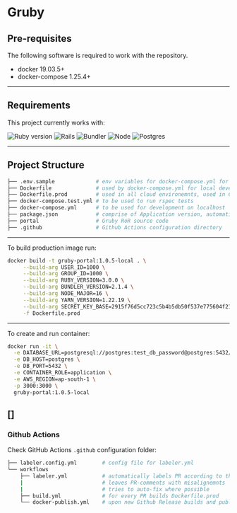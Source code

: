 # Gruby

## Pre-requisites

The following software is required to work with the repository.

- docker 19.03.5+
- docker-compose 1.25.4+

---

## Requirements

This project currently works with:

![Ruby version](https://img.shields.io/static/v1?label=Ruby&message=3.0.0&color=red&&style=for-the-badge)
![Rails](https://img.shields.io/static/v1?label=Rails&message=6.1.7.6&color=9C312A&&style=for-the-badge)
![Bundler](https://img.shields.io/static/v1?label=Bundler&message=2.2.3&color=f77b07&&style=for-the-badge)
![Node](https://img.shields.io/static/v1?label=node&message=16.20.2&color=88B860&&style=for-the-badge)
![Postgres](https://img.shields.io/static/v1?label=Postgres&message=14.6&color=2f5d8d&style=for-the-badge)

---

## Project Structure

```bash
├── .env.sample             # env variables for docker-compose.yml for local development
├── Dockerfile              # used by docker-compose.yml for local development
├── Dockerfile.prod         # used in all cloud environemnts, used in CI\CD Pipeline
├── docker-compose.test.yml # to be used to run rspec tests
├── docker-compose.yml      # to be used for development on localhost
├── package.json            # comprise of Application version, automation to run off linters, etc
├── portal                  # Gruby RoR source code
├── .github                 # Github Actions configuration directory
```


---

To build production image run:

```bash
docker build -t gruby-portal:1.0.5-local . \
     --build-arg USER_ID=1000 \
     --build-arg GROUP_ID=1000 \
     --build-arg RUBY_VERSION=3.0.0 \
     --build-arg BUNDLER_VERSION=2.1.4 \
     --build-arg NODE_MAJOR=16 \
     --build-arg YARN_VERSION=1.22.19 \
     --build-arg SECRET_KEY_BASE=2915f76d5cc723c5b4b5db50f537e775604f21e50b15f99c36d81c72d2bf20ed6a15406fad0b10fab07af1633016bad2151f4cb515e14f19057600921beffcd7 \
     -f Dockerfile.prod
```

---

To create and run container:

```bash
docker run -it \
  -e DATABASE_URL=postgresql://postgres:test_db_password@postgres:5432/postgres \
  -e DB_HOST=postgres \
  -e DB_PORT=5432 \
  -e CONTAINER_ROLE=application \
  -e AWS_REGION=ap-south-1 \
  -p 3000:3000 \
  gruby-portal:1.0.5-local
```
[]
---

### Github Actions

Check GitHub Actions `.github` configuration folder:

```bash
├── labeler.config.yml        # config file for labeler.yml
└── workflows
    ├── labeler.yml           # automatically labels PR according to the labler.config.yml settings
    |                         # leaves PR-comments with misalignemnts
    |                         # tries to auto-fix where possible
    ├── build.yml             # for every PR builds Dockerfile.prod
    └── docker-publish.yml    # upon new Github Release builds and publishes docker image into Artifactory
```
